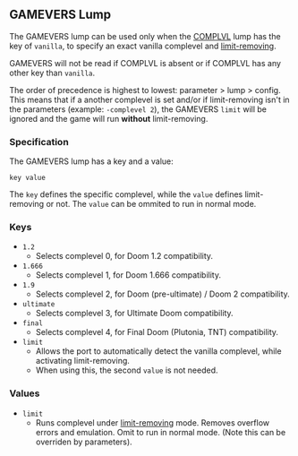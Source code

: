 ## GAMEVERS Lump

The GAMEVERS lump can be used only when the [COMPLVL](complvl.md) lump has the key of `vanilla`, to specify an exact vanilla complevel and [limit-removing](limit_removing.md).

GAMEVERS will not be read if COMPLVL is absent or if COMPLVL has any other key than `vanilla`.

The order of precedence is highest to lowest: parameter > lump > config. This means that if a another complevel is set and/or if limit-removing isn't in the parameters (example: `-complevel 2`), the GAMEVERS `limit` will be ignored and the game will run **without** limit-removing.

### Specification

The GAMEVERS lump has a key and a value:

`key value`

The `key` defines the specific complevel, while the `value` defines limit-removing or not. The `value` can be ommited to run in normal mode.

### Keys

- `1.2`
  - Selects complevel 0, for Doom 1.2 compatibility.
- `1.666`
  - Selects complevel 1, for Doom 1.666 compatibility.
- `1.9`
  - Selects complevel 2, for Doom (pre-ultimate) / Doom 2 compatibility.
- `ultimate`
  - Selects complevel 3, for Ultimate Doom compatibility.
- `final`
  - Selects complevel 4, for Final Doom (Plutonia, TNT) compatibility.
- `limit`
  - Allows the port to automatically detect the vanilla complevel, while activating limit-removing.
  - When using this, the second `value` is not needed.

### Values

- `limit`
  - Runs complevel under [limit-removing](limit_removing.md) mode. Removes overflow errors and emulation. Omit to run in normal mode. (Note this can be overriden by parameters).